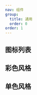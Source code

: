 ```yaml
---
nav: 组件
group:
  title: 通用
  order: 0
order: 1
---
```


## 图标列表

<IconSearch></IconSearch>

## 彩色风格

<code src="./demos/colorful.tsx"></code>

## 单色风格

<code src="./demos/filled.tsx"></code>

